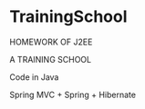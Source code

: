 # TrainingSchool
HOMEWORK OF J2EE

A TRAINING SCHOOL

Code in Java

Spring MVC + Spring + Hibernate
